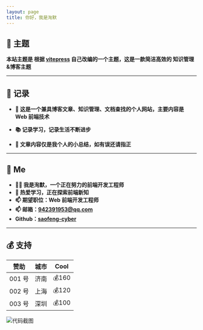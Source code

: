 ```yaml
---
layout: page
title: 你好，我是洵默
---
```


## 🎨 主题

**本站主题是 根据 [vitepress](https://vitepress.dev/zh/) 自己改编的一个主题，这是一款简洁高效的 知识管理&博客主题**

---

## 🦥 记录

- **🤗 这是一个兼具博客文章、知识管理、文档查找的个人网站，主要内容是 Web 前端技术**

- **📚 记录学习，记录生活不断进步**

- **🍦 文章内容仅是我个人的小总结，如有误还请指正**

---

## 👻 Me

- **👨‍💻 我是洵默，一个正在努力的前端开发工程师**
- **🌱 热爱学习，正在探索前端新知**
- **📫 期望职位：Web 前端开发工程师**
- **📫 邮箱：<942391953@qq.com>**
- **Github：[saofeng-cyber](https://github.com/saofeng-cyber)**

---

## 💰 支持

| 赞助   | 城市 | Cool  |
| ------ | :--: | :---: |
| 001 号 | 济南 | 💰160 |
| 002 号 | 上海 | 💰120 |
| 003 号 | 深圳 | 💰100 |

![代码截图](/bg.jpg)
